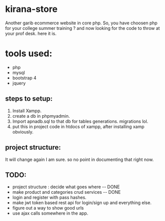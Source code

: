 # kirana-store

Another garib ecommerce website in core php. So, you have choosen php for your college summer training ? and now looking for the code to throw at your prof desk. here it is.

# tools used:

- php
- mysql
- bootstrap 4
- jquery

## steps to setup:

1. Install Xampp.
2. create a db in phpmyadmin.
3. Import apnadb.sql to that db for tables generations. migrations lol.
4. put this in project code in htdocs of xampp, after installing xamp obviously.

## project structure:

It will change again I am sure. so no point in documenting that right now.

## TODO:

- project structure : decide what goes where -- DONE
- make product and categories crud services -- DONE
- login and register with pass hashes.
- make jwt token based rest api for login/sign up and everything else.
- figure out a way to show good urls
- use ajax calls somewhere in the app.
